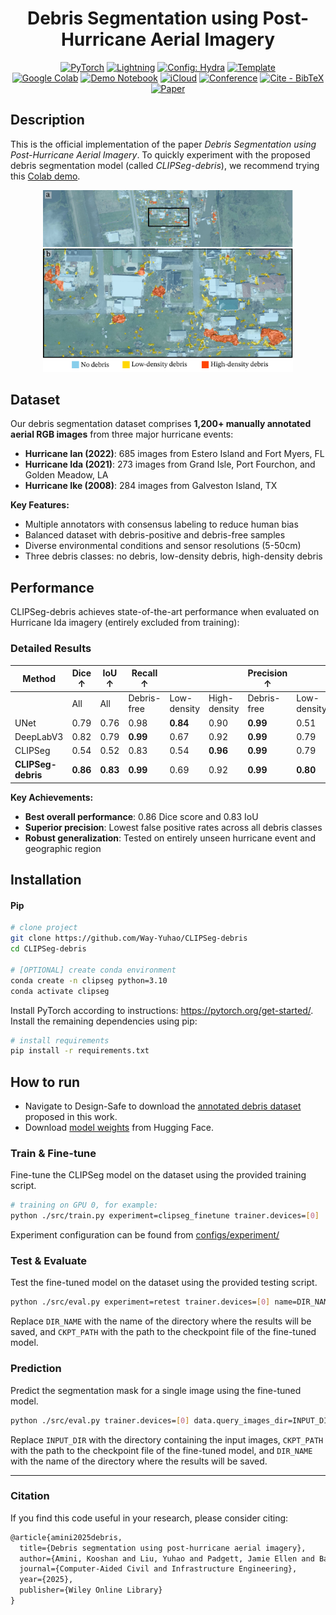 <div align="center">

# Debris Segmentation using Post-Hurricane Aerial Imagery

<a href="https://pytorch.org/get-started/locally/"><img alt="PyTorch" src="https://img.shields.io/badge/PyTorch-ee4c2c?logo=pytorch&logoColor=white"></a>
<a href="https://pytorchlightning.ai/"><img alt="Lightning" src="https://img.shields.io/badge/-Lightning-792ee5?logo=pytorchlightning&logoColor=white"></a>
<a href="https://hydra.cc/"><img alt="Config: Hydra" src="https://img.shields.io/badge/Config-Hydra-89b8cd"></a>
<a href="https://github.com/ashleve/lightning-hydra-template"><img alt="Template" src="https://img.shields.io/badge/-Lightning--Hydra--Template-017F2F?style=flat&logo=github&labelColor=gray"></a>  
[![Google Colab](https://img.shields.io/badge/Colab%20Demo-F9AB00?logo=googlecolab&logoColor=fff)](https://colab.research.google.com/drive/1oMWaTxJeKPPEC9kHV3hbSnCY2CSD9qTg?usp=sharing)
[![Demo Notebook](https://img.shields.io/badge/Jupyter-Demo%20-F37626?logo=jupyter&logoColor=white&style=flat)](<./notebooks/DEMO%201%20-%20Debris%20Prediction.ipynb>)
[![iCloud](https://img.shields.io/badge/Annotated_Debris_Dataset-3693F3?logo=icloud&logoColor=fff)](https://www.designsafe-ci.org/data/browser/public/designsafe.storage.published/PRJ-6029)
[![Conference](http://img.shields.io/badge/Journal_Paper-Computer_Aided_Civil_and_Infrastructure_Engineering_(2025)-4b44ce.svg)](https://onlinelibrary.wiley.com/doi/10.1111/mice.70033)
[![Cite&nbsp;-&nbsp;BibTeX](https://img.shields.io/badge/Cite-BibTeX-orange?style=flat)](#citation)
[![Paper](http://img.shields.io/badge/Preprint-arxiv.2504.12542-B31B1B.svg)](https://arxiv.org/abs/2504.12542)
</div>

## Description

This is the official implementation of the paper *Debris Segmentation using Post-Hurricane Aerial Imagery*.
To quickly experiment with the proposed debris segmentation model (called *CLIPSeg-debris*), we recommend trying this [Colab demo](https://colab.research.google.com/drive/1oMWaTxJeKPPEC9kHV3hbSnCY2CSD9qTg?usp=sharing).

<div align="center">
  <img src="assets/regional_result.png" alt="Regional Results" width="400"/>
</div>

## Dataset

Our debris segmentation dataset comprises **1,200+ manually annotated aerial RGB images** from three major hurricane events:

- **Hurricane Ian (2022)**: 685 images from Estero Island and Fort Myers, FL
- **Hurricane Ida (2021)**: 273 images from Grand Isle, Port Fourchon, and Golden Meadow, LA
- **Hurricane Ike (2008)**: 284 images from Galveston Island, TX

**Key Features:**
- Multiple annotators with consensus labeling to reduce human bias
- Balanced dataset with debris-positive and debris-free samples
- Diverse environmental conditions and sensor resolutions (5-50cm)
- Three debris classes: no debris, low-density debris, high-density debris

## Performance

CLIPSeg-debris achieves state-of-the-art performance when evaluated on Hurricane Ida imagery (entirely excluded from training):

### Detailed Results

| Method | Dice ↑ | IoU ↑ | **Recall ↑** | | | **Precision ↑** | | |
|--------|--------|-------|-------------|---|---|--------------|---|---|
| | All | All | Debris-free | Low-density | High-density | Debris-free | Low-density | High-density |
| UNet | 0.79 | 0.76 | 0.98 | **0.84** | 0.90 | **0.99** | 0.51 | **0.94** |
| DeepLabV3 | 0.82 | 0.79 | **0.99** | 0.67 | 0.92 | **0.99** | 0.79 | 0.86 |
| CLIPSeg | 0.54 | 0.52 | 0.83 | 0.54 | **0.96** | **0.99** | 0.79 | 0.33 |
| **CLIPSeg-debris** | **0.86** | **0.83** | **0.99** | 0.69 | 0.92 | **0.99** | **0.80** | **0.94** |

**Key Achievements:**
- **Best overall performance**: 0.86 Dice score and 0.83 IoU
- **Superior precision**: Lowest false positive rates across all debris classes
- **Robust generalization**: Tested on entirely unseen hurricane event and geographic region

## Installation

#### Pip

```bash
# clone project
git clone https://github.com/Way-Yuhao/CLIPSeg-debris
cd CLIPSeg-debris

# [OPTIONAL] create conda environment
conda create -n clipseg python=3.10
conda activate clipseg
```

Install PyTorch according to instructions: https://pytorch.org/get-started/.  
Install the remaining dependencies using pip:
```bash
# install requirements
pip install -r requirements.txt
```

## How to run

- Navigate to Design-Safe to download the [annotated debris dataset](https://doi.org/10.17603/ds2-jvps-2n95) proposed in this work.
- Download [model weights](https://huggingface.co/YuhaoL/CLIPSeg-debris) from Hugging Face.

### Train & Fine-tune
Fine-tune the CLIPSeg model on the dataset using the provided training script.

```bash
# training on GPU 0, for example: 
python ./src/train.py experiment=clipseg_finetune trainer.devices=[0]
```
Experiment configuration can be found from [configs/experiment/](configs/experiment/)

### Test & Evaluate
Test the fine-tuned model on the dataset using the provided testing script.

```bash
python ./src/eval.py experiment=retest trainer.devices=[0] name=DIR_NAME ckpt_path=CKPT_PATH
```
Replace `DIR_NAME` with the name of the directory where the results will be saved, and `CKPT_PATH` with the path to the 
checkpoint file of the fine-tuned model.

### Prediction
Predict the segmentation mask for a single image using the fine-tuned model.

```bash
python ./src/eval.py trainer.devices=[0] data.query_images_dir=INPUT_DIR ckpt_path=CKPT_PATH name=DIR_NAME
```
Replace `INPUT_DIR` with the directory containing the input images, `CKPT_PATH` with the path to the checkpoint file 
of the fine-tuned model, and `DIR_NAME` with the name of the directory where the results will be saved.

___

### Citation
If you find this code useful in your research, please consider citing:
```latex
@article{amini2025debris,
  title={Debris segmentation using post-hurricane aerial imagery},
  author={Amini, Kooshan and Liu, Yuhao and Padgett, Jamie Ellen and Balakrishnan, Guha and Veeraraghavan, Ashok},
  journal={Computer-Aided Civil and Infrastructure Engineering},
  year={2025},
  publisher={Wiley Online Library}
}
```
